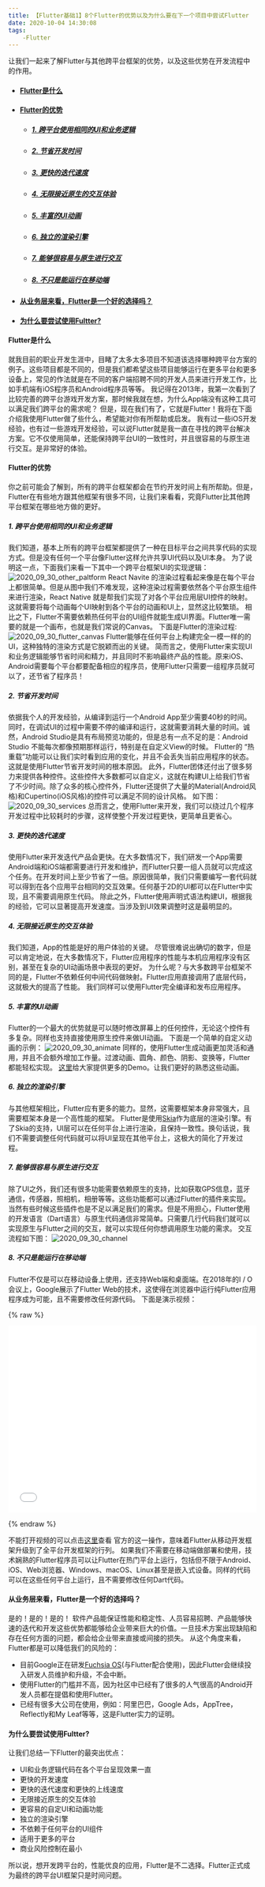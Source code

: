 ```yaml
---
title: 【Flutter基础1】8个Flutter的优势以及为什么要在下一个项目中尝试Flutter
date: 2020-10-04 14:30:08
tags: 
    -Flutter
---
```


让我们一起来了解Flutter与其他跨平台框架的优势，以及这些优势在开发流程中的作用。



- #### [Flutter是什么](#jump1)
- #### [Flutter的优势](#jump2)
    - ##### [1. 跨平台使用相同的UI和业务逻辑](#jump2_1)
    - ##### [2. 节省开发时间](#jump2_2)
    - ##### [3. 更快的迭代速度](#jump2_3)
    - ##### [4. 无限接近原生的交互体验](#jump2_4)
    - ##### [5. 丰富的UI动画](#jump2_5)
    - ##### [6. 独立的渲染引擎](#jump2_6)
    - ##### [7. 能够很容易与原生进行交互](#jump2_7)
    - ##### [8. 不只是能运行在移动端](#jump2_8)
- #### [从业务层来看，Flutter是一个好的选择吗？](#jump3)
- #### [为什么要尝试使用Fultter?](#jump4)

#### <span id="jump1">Flutter是什么</span>
就我目前的职业开发生涯中，目睹了太多太多项目不知道该选择哪种跨平台方案的例子。这些项目都是不同的，但是我们都希望这些项目能够运行在更多平台和更多设备上，常见的作法就是在不同的客户端招聘不同的开发人员来进行开发工作，比如手机端有iOS程序员和Android程序员等等。
我记得在2013年，我第一次看到了比较完善的跨平台游戏开发方案，那时候我就在想，为什么App端没有这种工具可以满足我们跨平台的需求呢？
但是，现在我们有了，它就是Flutter！我将在下面介绍我使用Flutter做了些什么，希望能对你有所帮助或启发。
我有过一些iOS开发经验，也有过一些游戏开发经验，可以说Flutter就是我一直在寻找的跨平台解决方案。它不仅使用简单，还能保持跨平台UI的一致性时，并且很容易的与原生进行交互。是非常好的体验。
#### <span id="jump2">Flutter的优势</span>
你之前可能会了解到，所有的跨平台框架都会在节约开发时间上有所帮助。但是，Flutter在有些地方跟其他框架有很多不同，让我们来看看，究竟Flutter比其他跨平台框架在哪些地方做的更好。


##### <span id="jump2_1">1. 跨平台使用相同的UI和业务逻辑</span>
我们知道，基本上所有的跨平台框架都提供了一种在目标平台之间共享代码的实现方式。但是没有任何一个平台像Flutter这样允许共享UI代码以及UI本身。
为了说明这一点，下面我们来看一下其中一个跨平台框架UI的实现逻辑：
![2020_09_30_other_paltform](https://raw.githubusercontent.com/Johnson8888/blog_pages/master/images/2020_09_30_other_paltform.png)
React Navite 的渲染过程看起来像是在每个平台上都很简单。但是从图中我们不难发现，这种渲染过程需要依然各个平台原生组件来进行渲染，React Native 就是帮我们实现了对各个平台应用层UI控件的映射。这就需要将每个动画每个UI映射到各个平台的动画和UI上，显然这比较繁琐。
相比之下，Flutter不需要依赖热任何平台的UI组件就能生成UI界面。Flutter唯一需要的就是一个画布，也就是我们常说的Canvas。
下面是Flutter的渲染过程:
![2020_09_30_flutter_canvas](https://raw.githubusercontent.com/Johnson8888/blog_pages/master/images/2020_09_30_flutter_canvas.png)
Flutter能够在任何平台上构建完全一模一样的的UI，这种独特的渲染方式是它脱颖而出的关键。
简而言之，使用Flutter来实现UI和业务逻辑能够节省时间和精力，并且同时不影响最终产品的性能。原来iOS、Android需要每个平台都要配备相应的程序员，使用Flutter只需要一组程序员就可以了，还节省了程序员！
##### <span id="jump2_2">2. 节省开发时间</span>
依据我个人的开发经验，从编译到运行一个Android App至少需要40秒的时间。同时，在调试UI的过程中需要不停的编译和运行，这就需要消耗大量的时间。诚然，Android Studio是具有布局预览功能的，但是总有一点不足的是：Android Studio 不能每次都像预期那样运行，特别是在自定义View的时候。
Flutter的 “热重载”功能可以让我们实时看到应用的变化，并且不会丢失当前应用程序的状态。这就是使用Flutter节省开发时间的根本原因。
此外，Flutter团体还付出了很多努力来提供各种控件。这些控件大多数都可以自定义，这就在构建UI上给我们节省了不少时间。除了众多的核心控件外，Flutter还提供了大量的Material(Android风格)和Cupertino(iOS风格)的控件可以满足不同的设计风格。
如下图：
![2020_09_30_services](https://raw.githubusercontent.com/Johnson8888/blog_pages/master/images/2020_09_30_services.png)
总而言之，使用Flutter来开发，我们可以绕过几个程序开发过程中比较耗时的步骤，这样使整个开发过程更快，更简单且更省心。

##### <span id="jump2_3">3. 更快的迭代速度</span>
使用Flutter来开发迭代产品会更快。在大多数情况下，我们研发一个App需要Android端和iOS端都需要进行开发和维护，而Flutter只要一组人员就可以完成这个任务。在开发时间上至少节省了一倍。原因很简单，我们只需要编写一套代码就可以得到在各个应用平台相同的交互效果。任何基于2D的UI都可以在Flutter中实现，且不需要调用原生代码。
除此之外，Flutter使用声明式语法构建UI，根据我的经验，它可以显著提高开发速度。当涉及到UI效果调整时这是最明显的。
##### <span id="jump2_4">4. 无限接近原生的交互体验</span>
我们知道，App的性能是好的用户体验的关键。
尽管很难说出确切的数字，但是可以肯定地说，在大多数情况下，Flutter应用程序的性能与本机应用程序没有区别，甚至在复杂的UI动画场景中表现的更好。
为什么呢？与大多数跨平台框架不同的是，Flutter不依赖任何中间代码做映射。Flutter应用直接调用了底层代码，这就极大的提高了性能。
我们同样可以使用Flutter完全编译和发布应用程序。
##### <span id="jump2_5">5. 丰富的UI动画</span>
Flutter的一个最大的优势就是可以随时修改屏幕上的任何控件，无论这个控件有多复杂。同样也支持直接使用原生控件来做UI动画。
下面是一个简单的自定义动画的示例：
![2020_09_30_animate](https://raw.githubusercontent.com/Johnson8888/blog_pages/master/images/2020_09_30_animate.png)
同样的，使用Flutter生成动画更加灵活和通用，并且不会额外增加工作量。过渡动画、圆角、颜色、阴影、变换等，Flutter都能轻松实现。
[这里](https://itsallwidgets.com/)给大家提供更多的Demo。让我们更好的熟悉这些动画。
##### <span id="jump2_6">6. 独立的渲染引擎</span>
与其他框架相比，Flutter应有更多的能力。显然，这需要框架本身非常强大，且需要框架本身是一个高性能的框架。
Flutter是使用[Skia](https://github.com/google/skia)作为底层的渲染引擎。有了Skia的支持，UI层可以在任何平台上进行渲染，且保持一致性。换句话说，我们不需要调整任何代码就可以将UI呈现在其他平台上，这极大的简化了开发过程。
##### <span id="jump2_7">7. 能够很容易与原生进行交互</span>
除了UI之外，我们还有很多功能需要依赖原生的支持，比如获取GPS信息，蓝牙通信，传感器，照相机，相册等等。这些功能都可以通过Flutter的插件来实现。
当然有些时候这些插件也是不足以满足我们的需求。但是不用担心，Flutter使用的开发语言（Dart语言）与原生代码通信非常简单。只需要几行代码我们就可以实现原生与Flutter之间的交互，就可以实现任何你想调用原生功能的需求。
交互流程如下图：
![2020_09_30_channel](https://raw.githubusercontent.com/Johnson8888/blog_pages/master/images/2020_09_30_channel.png)
##### <span id="jump2_8">8. 不只是能运行在移动端</span>
Flutter不仅是可以在移动设备上使用，还支持Web端和桌面端。在2018年的I / O会议上，Google展示了Flutter Web的技术，这使得在浏览器中运行纯Flutter应用程序成为可能，且不需要修改任何源代码。
下面是演示视频：

{% raw %}

<div style="position: relative; width: 100%; height: 0; padding-bottom: 75%;">
    <iframe src="//player.bilibili.com/player.html?aid=927277621&bvid=BV1iT4y1c71E&cid=241986005&page=1" scrolling="no" border="0" frameborder="no" framespacing="0" allowfullscreen="true" style="position: absolute; width: 100%; height: 100%; left: 0; top: 0;">
    </iframe>
</div>

{% endraw %}

不能打开视频的可以点击[这里](https://www.bilibili.com/video/BV1iT4y1c71E/)查看
官方的这一操作，意味着Flutter从移动开发框架升级到了全平台开发框架的行列。
如果我们不需要在移动端做部署和使用，技术娴熟的Flutter程序员可以让Flutter在热门平台上运行，包括但不限于Android、iOS、Web浏览器、Windows、macOS、Linux甚至是嵌入式设备。同样的代码可以在这些任何平台上运行，且不需要修改任何Dart代码。


#### <span id="jump3">从业务层来看，Flutter是一个好的选择吗？</span>
是的！是的！是的！
软件产品能保证性能和稳定性、人员容易招聘、产品能够快速的迭代和开发这些优势都能够给企业带来巨大的价值。一旦技术方案出现缺陷和存在任何方面的问题，都会给企业带来直接或间接的损失。
从这个角度来看，Flutter都是可以降低我们的风险的：
- 目前Google正在研发[Fuchsia OS](https://www.techradar.com/news/google-fuchsia)(与Flutter配合使用)，因此Flutter会继续投入研发人员维护和升级，不会中断。
- 使用Flutter的门槛并不高，因为社区中已经有了很多的人气很高的Android开发人员都在提倡和使用Flutter。
- 已经有很多大公司在使用，例如：阿里巴巴，Google Ads，AppTree，Reflectly和My Leaf等等，这是Flutter实力的证明。



#### <span id="jump4">为什么要尝试使用Fultter?</span>
让我们总结一下Flutter的最突出优点：
- UI和业务逻辑代码在各个平台呈现效果一直
- 更快的开发速度
- 更快的迭代速度和更快的上线速度
- 无限接近原生的交互体验
- 更容易的自定UI和动画功能
- 独立的渲染引擎
- 不依赖于任何平台的UI组件
- 适用于更多的平台
- 商业风险控制在最小

所以说，想开发跨平台的，性能优良的应用，Flutter是不二选择。Flutter正式成为最终的跨平台UI框架只是时间问题。